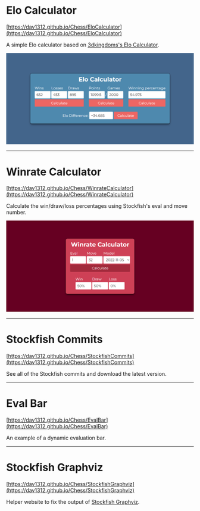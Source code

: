 # Elo Calculator

[https://dav1312.github.io/Chess/EloCalculator](https://dav1312.github.io/Chess/EloCalculator)

A simple Elo calculator based on [3dkingdoms's Elo Calculator](https://www.3dkingdoms.com/chess/elo.htm).

![](./EloCalculator/img.png)

---

# Winrate Calculator

[https://dav1312.github.io/Chess/WinrateCalculator](https://dav1312.github.io/Chess/WinrateCalculator)

Calculate the win/draw/loss percentages using Stockfish's eval and move number.

![](./WinrateCalculator/img.png)

---

# Stockfish Commits

[https://dav1312.github.io/Chess/StockfishCommits](https://dav1312.github.io/Chess/StockfishCommits)

See all of the Stockfish commits and download the latest version.

---

# Eval Bar

[https://dav1312.github.io/Chess/EvalBar](https://dav1312.github.io/Chess/EvalBar)

An example of a dynamic evaluation bar.

---

# Stockfish Graphviz

[https://dav1312.github.io/Chess/StockfishGraphviz](https://dav1312.github.io/Chess/StockfishGraphviz)

Helper website to fix the output of [Stockfish Graphviz](https://github.com/Disservin/Stockfish/tree/graphvizTREEFILE).
